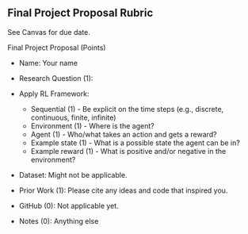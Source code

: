 Final Project Proposal Rubric
------

See Canvas for due date.

Final Project Proposal (Points)
- Name: Your name    

- Research Question (1): 
- Apply RL Framework:
    + Sequential (1) - Be explicit on the time steps (e.g., discrete, continuous, finite, infinite)
    + Environment (1) - Where is the agent?
    + Agent (1) - Who/what takes an action and gets a reward?
    + Example state (1) - What is a possible state the agent can be in?
    + Example reward (1) - What is positive and/or negative in the environment?
- Dataset: Might not be applicable. 
- Prior Work (1): Please cite any ideas and code that inspired you. 
- GitHub (0): Not applicable yet.
- Notes (0): Anything else
